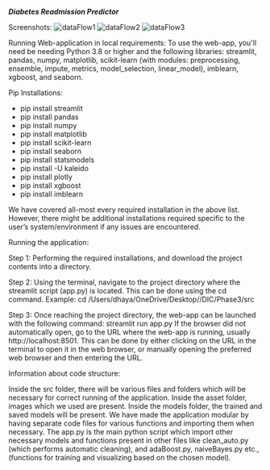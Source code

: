 ***********************************Diabetes Readmission Predictor***********************************

Screenshots:
![dataFlow1](https://github.com/dhayanesh/dataFlow/assets/63561465/da54da4d-70ad-4622-a32e-77d4c9153295)
![dataFlow2](https://github.com/dhayanesh/dataFlow/assets/63561465/eaa3450d-d3ba-4177-bdac-a58623d24a93)
![dataFlow3](https://github.com/dhayanesh/dataFlow/assets/63561465/7206aff9-c1ff-4af0-ac9e-7547899222a1)

Running Web-application in local requirements:
To use the web-app, you'll need be needing Python 3.8 or higher and the following libraries: streamlit, pandas, numpy, matplotlib, scikit-learn (with modules: preprocessing, ensemble, impute, metrics, model_selection, linear_model), imblearn, xgboost, and seaborn.

Pip Installations:
* pip install streamlit
* pip install pandas
* pip install numpy
* pip install matplotlib
* pip install scikit-learn
* pip install seaborn
* pip install statsmodels
* pip install -U kaleido
* pip install plotly
* pip install xgboost
* pip install imblearn

We have covered all-most every required installation in the above list. However, there might be additional installations required specific to the user’s system/environment  if any issues are encountered.

Running the application:

Step 1: Performing the required installations, and download the project contents into a directory.

Step 2: Using the terminal, navigate to the project directory where the streamlit script (app.py) is located. This can be done using the cd command.
Example: cd /Users/dhaya/OneDrive/Desktop//DIC/Phase3/src

Step 3: Once reaching the project directory, the web-app can be launched with the following command: streamlit run app.py
If the browser did not automatically open, go to the URL where the web-app is running, usually http://localhost:8501. This can be done by either clicking on the URL in the terminal to open it in the web browser, or manually opening the preferred web browser and then entering the URL.

Information about code structure:

Inside the src folder, there will be various files and folders which will be necessary for correct running of the application. Inside the asset folder, images which we used are present. Inside the models folder, the trained and saved models will be present. We have made the application modular by having separate code files for various functions and importing them when necessary. The app.py is the main python script which import other necessary models and functions present in other files like clean_auto.py (which performs automatic cleaning), and adaBoost.py, naiveBayes.py etc., (functions for training and visualizing based on the chosen model).


